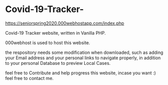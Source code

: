 # Covid-19-Tracker-

https://seniorspring2020.000webhostapp.com/index.php

Covid-19 Tracker website, written in Vanilla PHP.

000webhost is used to host this website.

the respository needs some modification when downloaded, such as adding your Email address and your personal links to navigate properly, in addition to your personal Database to preview Local Cases.

feel free to Contribute and help progress this website, incase you want :) feel free to contact me.
